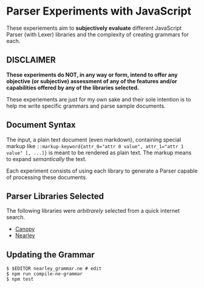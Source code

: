 # Parser Experiments with JavaScript

These experiements aim to **subjectively evaluate** different JavaScript Parser (with Lexer) libraries and
the complexity of creating grammars for each. 

## DISCLAIMER 

**These experiments do NOT, in any way or form, intend to offer any objective (or subjective) assessment of any
of the features and/or capabilities offered by any of the libraries selected.**

These experiements are just for my own sake and their sole intention is to help me write specific grammars
and parse sample documents.

## Document Syntax

The input, a plain text document (even markdown), containing special markup like 
`::markup-keyword{attr_0="attr 0 value", attr_1="attr 1 value" [, ...]}`
is meant to be rendered as plain text. The markup means to expand *semantically* the text.

Each experiment consists of using each library to generate a Parser capable of processing these documents.

## Parser Libraries Selected

The following libraries were *arbitrarely* selected from a quick internet search.

- [Canopy](https://canopy.jcoglan.com/)
- [Nearley](https://nearley.js.org/)

## Updating the Grammar

```shell
$ $EDITOR nearley_grammar.ne # edit
$ npm run compile-ne-grammar
$ npm test
```